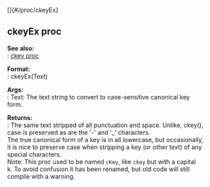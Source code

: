 []{#/proc/ckeyEx}    
## ckeyEx proc    
**See also:**    
:   [ckey proc](ref/proc/ckey)    
<!-- -->    
**Format:**    
:   ckeyEx(Text)    
<!-- -->    
**Args:**    
:   Text: The text string to convert to case-sensitive canonical key    
    form.    
<!-- -->    
**Returns:**    
:   The same text stripped of all punctuation and space. Unlike, ckey(),    
    case is preserved as are the \'-\' and \'\_\' characters.    
The true canonical form of a key is in all lowercase, but occasionally,    
it is nice to preserve case when stripping a key (or other text) of any    
special characters.    
Note: This proc used to be named `cKey`, like `ckey` but with a capital    
k. To avoid confusion it has been renamed, but old code will still    
compile with a warning.  